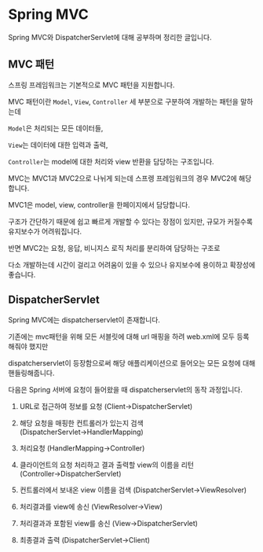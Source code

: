 # Spring MVC

Spring MVC와 DispatcherServlet에 대해 공부하며 정리한 글입니다.

## MVC 패턴

스프링 프레임워크는 기본적으로 MVC 패턴을 지원합니다.

MVC 패턴이란 `Model`, `View`, `Controller` 세 부분으로 구분하여 개발하는 패턴을 말하는데

`Model`은 처리되는 모든 데이터들,

`View`는 데이터에 대한 입력과 출력,

`Controller`는 model에 대한 처리와 view 반환을 담당하는 구조입니다.

MVC는 MVC1과 MVC2으로 나뉘게 되는데 스프렝 프레임워크의 경우 MVC2에 해당합니다.

MVC1은 model, view, controller을 한페이지에서 담당합니다.

구조가 간단하기 때문에 쉽고 빠르게 개발할 수 있다는 장점이 있지만, 규모가 커질수록 유지보수가 어려워집니다.

반면 MVC2는 요청, 응답, 비니지스 로직 처리를 분리하여 담당하는 구조로

다소 개발하는데 시간이 걸리고 어려움이 있을 수 있으나 유지보수에 용이하고 확장성에 좋습니다.

## DispatcherServlet

Spring MVC에는 dispatcherservlet이 존재합니다.

기존에는 mvc패턴을 위해 모든 서블릿에 대해 url 매핑을 하려 web.xml에 모두 등록해줘야 했지만

dispatcherservlet이 등장함으로써 해당 애플리케이션으로 들어오는 모든 요청에 대해 핸들링해줍니다.

다음은 Spring 서버에 요청이 들어왔을 때 dispatcherservlet의 동작 과정입니다.

1. URL로 접근하여 정보를 요청 (Client→DispatcherServlet)

2. 해당 요청을 매핑한 컨트롤러가 있는지 검색 (DispatcherServlet→HandlerMapping)

3. 처리요청 (HandlerMapping→Controller)

4. 클라이언트의 요청 처리하고 결과 출력할 view의 이름을 리턴(Controller→DispatcherServlet)

5. 컨트롤러에서 보내온 view 이름을 검색 (DispatcherServlet→ViewResolver)

6. 처리결과를 view에 송신 (ViewResolver→View)

7. 처리결과과 포함된 view를 송신 (View→DispatcherServlet)

8. 최종결과 출력 (DispatcherServlet→Client)


